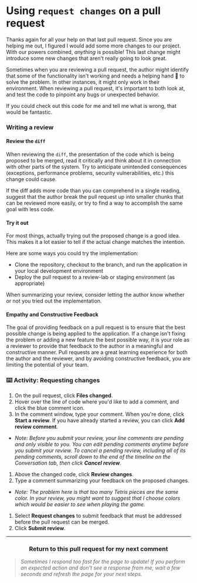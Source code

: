 # Using `request changes` on a pull request

Thanks again for all your help on that last pull request. Since you are helping me out, I figured I would add some more changes to our project. With our powers combined, _anything_ is possible! This last change might introduce some new changes that aren't really going to look great.

Sometimes when you are reviewing a pull request, the author might identify that some of the functionality isn't working and needs a helping hand :wave: to solve the problem. In other instances, it might only work in their environment. When reviewing a pull request, it's important to both look at, and test the code to pinpoint any bugs or unexpected behavior.

If you could check out this code for me and tell me what is wrong, that would be fantastic.

### Writing a review

#### Review the `diff`

When reviewing the `diff`, the presentation of the code which is being proposed to be merged, read it critically and think about it in connection with other parts of the system. Try to anticipate unintended consequences (exceptions, performance problems, security vulnerabilities, etc.) this change could cause.

If the diff adds more code than you can comprehend in a single reading, suggest that the author break the pull request up into smaller chunks that can be reviewed more easily, or try to find a way to accomplish the same goal with less code.

#### Try it out

For most things, actually trying out the proposed change is a good idea. This makes it a lot easier to tell if the actual change matches the intention.

Here are some ways you could try the implementation:

- Clone the repository, checkout to the branch, and run the application in your local development environment
- Deploy the pull request to a review-lab or staging environment (as appropriate)

When summarizing your review, consider letting the author know whether or not you tried out the implementation.


#### Empathy and Constructive Feedback

The goal of providing feedback on a pull request is to ensure that the best possible change is being applied to the application. If a change isn't fixing the problem or adding a new feature the best possible way, it is your role as a reviewer to provide that feedback to the author in a meaningful and constructive manner. Pull requests are a great learning experience for both the author and the reviewer, and by avoiding constructive feedback, you are limiting the potential of your team.


### :keyboard: Activity: Requesting changes

1. On the pull request, click **Files changed**.
1. Hover over the line of code where you'd like to add a comment, and click the blue comment icon.
1. In the comment window, type your comment. When you're done, click **Start a review**. If you have already started a review, you can click **Add review comment**.
  - _Note: Before you submit your review, your line comments are pending and only visible to you. You can edit pending comments anytime before you submit your review. To cancel a pending review, including all of its pending comments, scroll down to the end of the timeline on the Conversation tab, then click **Cancel review**._
1. Above the changed code, click **Review changes**.
1. Type a comment summarizing your feedback on the proposed changes.
  - _Note: The problem here is that too many Tetris pieces are the same color. In your review, you might want to suggest that I choose colors which would be easier to see when playing the game._
1. Select **Request changes** to submit feedback that must be addressed before the pull request can be merged.
1. Click **Submit review**.

<hr>
<h3 align="center">Return to this pull request for my next comment</h3>

> _Sometimes I respond too fast for the page to update! If you perform an expected action and don't see a response from me, wait a few seconds and refresh the page for your next steps._
